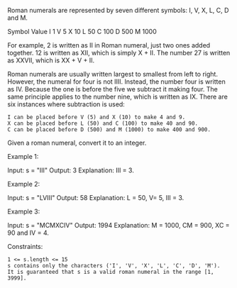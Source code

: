 
Roman numerals are represented by seven different symbols: I, V, X, L, C, D and M.

Symbol       Value
I             1
V             5
X             10
L             50
C             100
D             500
M             1000

For example, 2 is written as II in Roman numeral, just two ones added together. 12 is written as XII, which is simply X + II. The number 27 is written as XXVII, which is XX + V + II.

Roman numerals are usually written largest to smallest from left to right. However, the numeral for four is not IIII. Instead, the number four is written as IV. Because the one is before the five we subtract it making four. The same principle applies to the number nine, which is written as IX. There are six instances where subtraction is used:

    I can be placed before V (5) and X (10) to make 4 and 9. 
    X can be placed before L (50) and C (100) to make 40 and 90. 
    C can be placed before D (500) and M (1000) to make 400 and 900.

Given a roman numeral, convert it to an integer.


Example 1:

Input: s = "III"
Output: 3
Explanation: III = 3.

Example 2:

Input: s = "LVIII"
Output: 58
Explanation: L = 50, V= 5, III = 3.

Example 3:

Input: s = "MCMXCIV"
Output: 1994
Explanation: M = 1000, CM = 900, XC = 90 and IV = 4.


Constraints:

    1 <= s.length <= 15
    s contains only the characters ('I', 'V', 'X', 'L', 'C', 'D', 'M').
    It is guaranteed that s is a valid roman numeral in the range [1, 3999].

